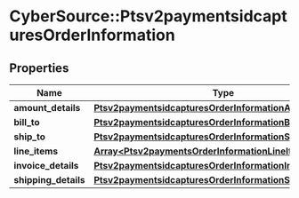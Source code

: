 # CyberSource::Ptsv2paymentsidcapturesOrderInformation

## Properties
Name | Type | Description | Notes
------------ | ------------- | ------------- | -------------
**amount_details** | [**Ptsv2paymentsidcapturesOrderInformationAmountDetails**](Ptsv2paymentsidcapturesOrderInformationAmountDetails.md) |  | [optional] 
**bill_to** | [**Ptsv2paymentsidcapturesOrderInformationBillTo**](Ptsv2paymentsidcapturesOrderInformationBillTo.md) |  | [optional] 
**ship_to** | [**Ptsv2paymentsidcapturesOrderInformationShipTo**](Ptsv2paymentsidcapturesOrderInformationShipTo.md) |  | [optional] 
**line_items** | [**Array&lt;Ptsv2paymentsOrderInformationLineItems&gt;**](Ptsv2paymentsOrderInformationLineItems.md) |  | [optional] 
**invoice_details** | [**Ptsv2paymentsidcapturesOrderInformationInvoiceDetails**](Ptsv2paymentsidcapturesOrderInformationInvoiceDetails.md) |  | [optional] 
**shipping_details** | [**Ptsv2paymentsidcapturesOrderInformationShippingDetails**](Ptsv2paymentsidcapturesOrderInformationShippingDetails.md) |  | [optional] 


